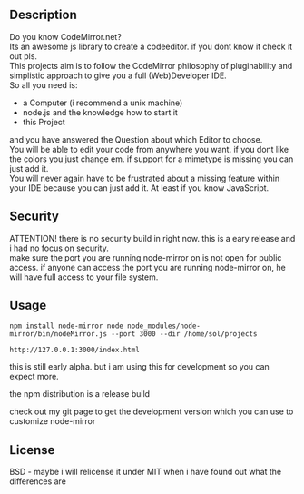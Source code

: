 ## Description

Do you know CodeMirror.net?  
Its an awesome js library to create a codeeditor. if you dont know it check it out pls.  
This projects aim is to follow the CodeMirror philosophy of pluginability and simplistic approach to give you a full (Web)Developer IDE.  
So all you need is:  
- a Computer (i recommend a unix machine)
- node.js and the knowledge how to start it
- this Project

and you have answered the Question about which Editor to choose.  
You will be able to edit your code from anywhere you want. if you dont like the colors you just change em. if support for a mimetype is missing you can just add it.  
You will never again have to be frustrated about a missing feature within your IDE because you can just add it. At least if you know JavaScript.

## Security

ATTENTION! there is no security build in right now. this is a eary release and i had no focus on security.  
make sure the port you are running node-mirror on is not open for public access. if anyone can access the port you are running node-mirror on, he will have full access to your file system.  

## Usage

`
npm install node-mirror
node node_modules/node-mirror/bin/nodeMirror.js --port 3000 --dir /home/sol/projects
`

`
http://127.0.0.1:3000/index.html
`

this is still early alpha. but i am using this for development so you can expect more.  

the npm distribution is a release build  

check out my git page to get the development version which you can use to customize node-mirror  

## License

BSD - maybe i will relicense it under MIT when i have found out what the differences are
